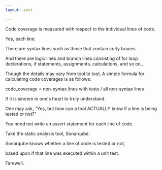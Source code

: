 ```yaml
---
layout:	post

---
```

Code coverage is measured with respect to the individual lines of code.

Yes, each line.

There are syntax lines such as those that contain curly braces.

And there are logic lines and branch lines consisting of for loop declerations,
if statements, assignments, calculations, and so on...

Though the details may vary from tool to tool,
A simple formula for calculating code coverages is as follows:

code_coverage = non-syntax lines with tests / all non-syntax lines

If it is sincere in one's heart to truly understand.

One may ask, "Yes, but how can a tool ACTUALLY know if a line is being tested or not?"

You need not write an assert statement for each line of code.

Take the static analysis tool, Sonarqube. 

Sonarqube knows whether a line of code is tested or not,

based upon if that line was executed within a unit test.

Farewell. 



